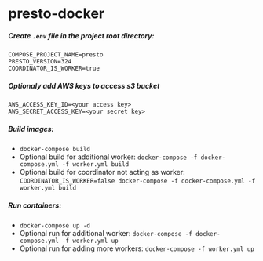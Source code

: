 # presto-docker

##### Create `.env` file in the project root directory:
```
COMPOSE_PROJECT_NAME=presto
PRESTO_VERSION=324
COORDINATOR_IS_WORKER=true
```

##### Optionaly add AWS keys to access s3 bucket 
```
AWS_ACCESS_KEY_ID=<your access key>
AWS_SECRET_ACCESS_KEY=<your secret key>
```

##### Build images:
- `docker-compose build`
- Optional build for additional worker: `docker-compose -f docker-compose.yml -f worker.yml build`
- Optional build for coordinator not acting as worker: `COORDINATOR_IS_WORKER=false docker-compose -f docker-compose.yml -f worker.yml build`

##### Run containers:
- `docker-compose up -d`
- Optional run for additional worker: `docker-compose -f docker-compose.yml -f worker.yml up`
- Optional run for adding more workers: `docker-compose -f worker.yml up`

